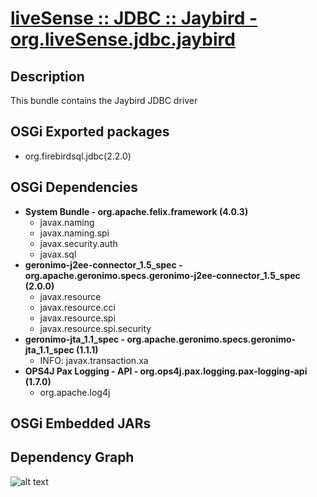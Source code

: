 # [liveSense :: JDBC :: Jaybird - org.liveSense.jdbc.jaybird](http://github.com/liveSense/org.liveSense.jdbc.jaybird)

## Description
This bundle contains the Jaybird JDBC driver

## OSGi Exported packages
* org.firebirdsql.jdbc(2.2.0)

## OSGi Dependencies
* __System Bundle - org.apache.felix.framework (4.0.3)__
	* javax.naming
	* javax.naming.spi
	* javax.security.auth
	* javax.sql
* __geronimo-j2ee-connector_1.5_spec - org.apache.geronimo.specs.geronimo-j2ee-connector_1.5_spec (2.0.0)__
	* javax.resource
	* javax.resource.cci
	* javax.resource.spi
	* javax.resource.spi.security
* __geronimo-jta_1.1_spec - org.apache.geronimo.specs.geronimo-jta_1.1_spec (1.1.1)__
	* INFO: javax.transaction.xa
* __OPS4J Pax Logging - API - org.ops4j.pax.logging.pax-logging-api (1.7.0)__
	* org.apache.log4j

## OSGi Embedded JARs

## Dependency Graph
![alt text](http://raw.github.com.everydayimmirror.in/liveSense/org.liveSense.jdbc.jaybird/master/osgidependencies.svg "")